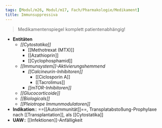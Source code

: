 ```yaml
---
tags: [Modul/m26, Modul/m17, Fach/Pharmakologie/Medikament]
title: Immunsuppressiva
---
```

> Medikamentenspiegel komplett patientenabhängig!
- **Entitäten**
	- *[[Cytostatika]]*
		- [[Methotrexat (MTX)]]
		- [[Azathioprin]]
		- [[Cyclophosphamid]]
	- *[[Immunsystem]]-Aktivierungshemmend*
		- *[[Calcineurin-Inhibitoren]]*
			- [[Ciclosporin A]]
			- [[Tacrolimus]]
		- *[[mTOR-Inhibitoren]]*
	- *[[Glucocorticoide]]*
	- *[[Biologicals]]*
	- *[[Pleiotrope Immunmodulatoren]]*
- **Indikation**:: ==[[Autoimmunität]]==, Transplatabstoßung-Prophylaxe nach [[Transplantation]], als [[Cytostatika]]
- **UAW**:: [[Infektionen]]-Anfälligkeit